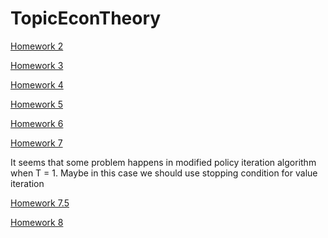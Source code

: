 TopicEconTheory
===============
[Homework 2](http://nbviewer.ipython.org/github/roy1312/TopicEconTheory/blob/master/TopicinEcon_Homework2.ipynb)

[Homework 3](http://nbviewer.ipython.org/github/roy1312/TopicEconTheory/blob/master/Homework3.ipynb)

[Homework 4](http://nbviewer.ipython.org/github/roy1312/TopicEconTheory/blob/master/Homework4.ipynb)

[Homework 5](http://nbviewer.ipython.org/github/roy1312/TopicEconTheory/blob/master/Homework5.ipynb)

[Homework 6](http://nbviewer.ipython.org/github/roy1312/TopicEconTheory/blob/master/Homework6.ipynb)

[Homework 7](http://nbviewer.ipython.org/github/roy1312/TopicEconTheory/blob/master/Homework7.ipynb)

It seems that some problem happens in modified policy iteration
algorithm when T = 1. Maybe in this case we should use stopping
condition for value iteration

[Homework 7.5](http://nbviewer.ipython.org/github/roy1312/TopicEconTheory/blob/master/Homework7.5.ipynb)

[Homework 8](http://nbviewer.ipython.org/github/roy1312/TopicEconTheory/blob/master/Homework8.ipynb)
